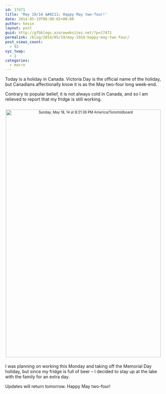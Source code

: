 ```yaml
---
id: 17471
title: 'May 19/14 &#8211; Happy May two-four!'
date: 2014-05-19T06:00:02+00:00
author: kevin
layout: post
guid: http://gfbblogs.azurewebsites.net/?p=17471
permalink: /blog/2014/05/19/may-1914-happy-may-two-four/
post_views_count:
  - 93
xyz_twap:
  - 1
categories:
  - macro
---
```

Today is a holiday in Canada. Victoria Day is the official name of the holiday, but Canadians affectionally know it is as the May two-four long week-end.

Contrary to popular belief, it is not always cold in Canada, and so I am relieved to report that my fridge is still working.

<div style="width: image width px; font-size: 80%; text-align: center;">
  <a href="http://themacrotourist.com/pictures/Azure/FridgeMay1814.jpg"><img class="size-full wp-image-14271" style="padding-top: 1.0em;padding-bottom: 0.5em;" alt="Sunday, May 18, 14 at 8:21:39 PM America/Torontoliboard" src="http://themacrotourist.com/pictures/Azure/FridgeMay1814.jpg" width="500" height="800" /></a>
</div>

I was planning on working this Monday and taking off the Memorial Day holiday, but since my fridge is full of beer &#8211; I decided to stay up at the lake with the family for an extra day.

Updates will return tomorrow. Happy May two-four!
